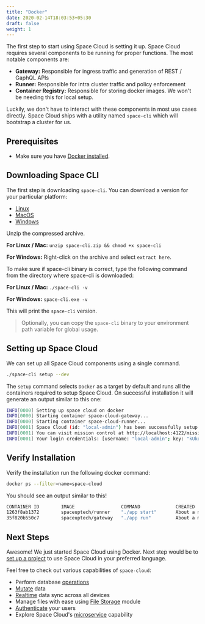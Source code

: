 ```yaml
---
title: "Docker"
date: 2020-02-14T18:03:53+05:30
draft: false
weight: 1
---
```


The first step to start using Space Cloud is setting it up. Space Cloud requires several components to be running for proper functions. The most notable components are:

- **Gateway:** Responsible for ingress traffic and generation of REST / GaphQL APIs
- **Runner:** Responsible for intra cluster traffic and policy enforcement
- **Container Registry:** Responsible for storing docker images. We won't be needing this for local setup.

Luckily, we don't have to interact with these components in most use cases directly. Space Cloud ships with a utility named `space-cli` which will bootstrap a cluster for us.

## Prerequisites

- Make sure you have [Docker installed](https://docs.docker.com/install/).

## Downloading Space CLI

The first step is downloading `space-cli`. You can download a version for your particular platform:

- [Linux](https://spaceuptech.com/downloads/linux/space-cli.zip)
- [MacOS](https://spaceuptech.com/downloads/darwin/space-cli.zip)
- [Windows](https://spaceuptech.com/downloads/windows/space-cli.zip)

Unzip the compressed archive.

**For Linux / Mac:** `unzip space-cli.zip && chmod +x space-cli`

**For Windows:** Right-click on the archive and select `extract here`.

To make sure if space-cli binary is correct, type the following command from the directory where space-cli is downloaded:

**For Linux / Mac:** `./space-cli -v`

**For Windows:** `space-cli.exe -v`

This will print the `space-cli` version.

> Optionally, you can copy the `space-cli` binary to your environment path variable for global usage.

## Setting up Space Cloud

We can set up all Space Cloud components using a single command.

```bash
./space-cli setup --dev
```

The `setup` command selects `Docker` as a target by default and runs all the containers required to setup Space Cloud. On successful installation it will generate an output similar to this one:

```bash
INFO[0000] Setting up space cloud on docker
INFO[0000] Starting container space-cloud-gateway...
INFO[0000] Starting container space-cloud-runner...
INFO[0001] Space Cloud (id: "local-admin") has been successfully setup! :D
INFO[0001] You can visit mission control at http://localhost:4122/mission-control
INFO[0001] Your login credentials: [username: "local-admin"; key: "kUkqBffI1ISR"]
```

<!-- > **Note:** You can learn more about the `space-cli setup` command from [here]() link to the docs. -->

## Verify Installation

Verify the installation run the following docker command:

```bash
docker ps --filter=name=space-cloud
```

You should see an output similar to this!

```bash
CONTAINER ID        IMAGE                 COMMAND             CREATED              STATUS              PORTS                    NAMES
1263f8ab1372        spaceuptech/runner    "./app start"       About a minute ago   Up About a minute                            space-cloud-runner
35f820b550c7        spaceuptech/gateway   "./app run"         About a minute ago   Up About a minute   0.0.0.0:4122->4122/tcp   space-cloud-gateway
```

## Next Steps

Awesome! We just started Space Cloud using Docker. Next step would be to [set up a project](/introduction/setting-up-project/) to use Space Cloud in your preferred language.

Feel free to check out various capabilities of `space-cloud`:

- Perform database [operations](/storage/database/queries)
- [Mutate](/storage/database/mutations) data
- [Realtime](/storage/database/subscriptions) data sync across all devices
- Manage files with ease using [File Storage](/storage/filestore) module
- [Authenticate](/user-management) your users
- Explore Space Cloud's [microservice](/microservices) capability